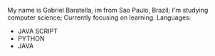 My name is Gabriel Baratella, im from Sao Paulo, Brazil;
I'm studying computer science;
Currently focusing on learning.
Languages:
- JAVA SCRIPT
- PYTHON
- JAVA

